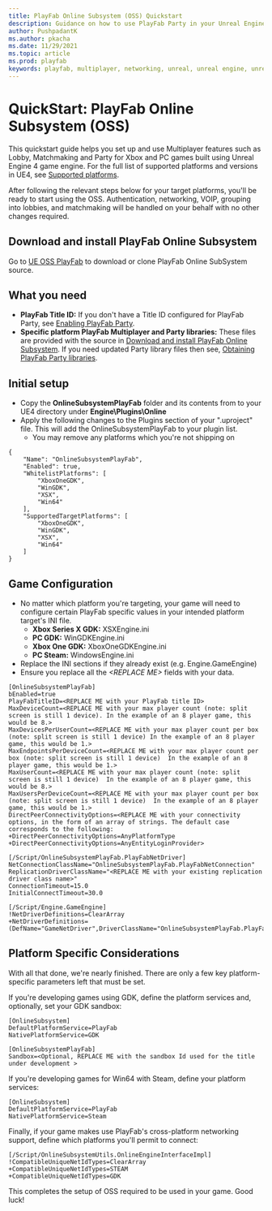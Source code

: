 ```yaml
---
title: PlayFab Online Subsystem (OSS) Quickstart
description: Guidance on how to use PlayFab Party in your Unreal Engine 4 Project.
author: PushpadantK
ms.author: pkacha
ms.date: 11/29/2021
ms.topic: article
ms.prod: playfab
keywords: playfab, multiplayer, networking, unreal, unreal engine, unreal engine 4, middleware
---
```


# QuickStart: PlayFab Online Subsystem (OSS)

This quickstart guide helps you set up and use Multiplayer features such as Lobby, Matchmaking and Party for Xbox and PC games built using Unreal Engine 4 game engine. For the full list of supported platforms and versions in UE4, see [Supported platforms](party-unreal-engine-oss-overview.md).

After following the relevant steps below for your target platforms, you'll be ready to start using the OSS. Authentication, networking, VOIP, grouping into lobbies, and matchmaking will be handled on your behalf with no other changes required.

## Download and install PlayFab Online Subsystem
Go to [UE OSS PlayFab](https://github.com/PlayFab/PlayFabMultiplayerUnreal) to download or clone PlayFab Online SubSystem source.

## What you need
* **PlayFab Title ID:** If you don't have a Title ID configured for PlayFab Party, see [Enabling PlayFab Party](enable-party.md).
* **Specific platform PlayFab Multiplayer and Party libraries:** These files are provided with the source in [Download and install PlayFab Online Subsystem](#download-and-install-playfab-online-subsystem). If you need updated Party library files then see,  [Obtaining PlayFab Party libraries](party-unreal-engine-oss-obtaining-playfab-party-libraries.md).

## Initial setup
- Copy the **OnlineSubsystemPlayFab** folder and its contents from to your UE4 directory under **Engine\Plugins\Online**
- Apply the following changes to the Plugins section of your ".uproject" file. This will add the OnlineSubsystemPlayFab to your plugin list.
    - You may remove any platforms which you're not shipping on
```
{
	"Name": "OnlineSubsystemPlayFab",
	"Enabled": true,
	"WhitelistPlatforms": [
		"XboxOneGDK",
		"WinGDK",
		"XSX",
		"Win64"
	],
	"SupportedTargetPlatforms": [
		"XboxOneGDK",
		"WinGDK",
		"XSX",
		"Win64"
	]
}
```

## Game Configuration
- No matter which platform you're targeting, your game will need to configure certain PlayFab specific values in your intended platform target's INI file.
    - **Xbox Series X GDK:** XSXEngine.ini
    - **PC GDK:** WinGDKEngine.ini
    - **Xbox One GDK:** XboxOneGDKEngine.ini
    - **PC Steam:** WindowsEngine.ini
- Replace the INI sections if they already exist (e.g. Engine.GameEngine)
- Ensure you replace all the *\<REPLACE ME>* fields with your data.
```
[OnlineSubsystemPlayFab]
bEnabled=true
PlayFabTitleID=<REPLACE ME with your PlayFab title ID>
MaxDeviceCount=<REPLACE ME with your max player count (note: split screen is still 1 device). In the example of an 8 player game, this would be 8.>
MaxDevicesPerUserCount=<REPLACE ME with your max player count per box (note: split screen is still 1 device) In the example of an 8 player game, this would be 1.>	
MaxEndpointsPerDeviceCount=<REPLACE ME with your max player count per box (note: split screen is still 1 device)  In the example of an 8 player game, this would be 1.>
MaxUserCount=<REPLACE ME with your max player count (note: split screen is still 1 device)  In the example of an 8 player game, this would be 8.>		
MaxUsersPerDeviceCount=<REPLACE ME with your max player count per box (note: split screen is still 1 device)  In the example of an 8 player game, this would be 1.>
DirectPeerConnectivityOptions=<REPLACE ME with your connectivity options, in the form of an array of strings. The default case corresponds to the following:
+DirectPeerConnectivityOptions=AnyPlatformType
+DirectPeerConnectivityOptions=AnyEntityLoginProvider>

[/Script/OnlineSubsystemPlayFab.PlayFabNetDriver]
NetConnectionClassName="OnlineSubsystemPlayFab.PlayFabNetConnection"
ReplicationDriverClassName="<REPLACE ME with your existing replication driver class name>"
ConnectionTimeout=15.0
InitialConnectTimeout=30.0

[/Script/Engine.GameEngine]
!NetDriverDefinitions=ClearArray
+NetDriverDefinitions=(DefName="GameNetDriver",DriverClassName="OnlineSubsystemPlayFab.PlayFabNetDriver",DriverClassNameFallback="OnlineSubsystemUtils.IpNetDriver")
```

## Platform Specific Considerations
With all that done, we're nearly finished. There are only a few key platform-specific parameters left that must be set.  

If you're developing games using GDK, define the platform services and, optionally, set your GDK sandbox:
```
[OnlineSubsystem]
DefaultPlatformService=PlayFab
NativePlatformService=GDK

[OnlineSubsystemPlayFab]
Sandbox=<Optional, REPLACE ME with the sandbox Id used for the title under development >
```

If you're developing games for Win64 with Steam, define your platform services:
```
[OnlineSubsystem]
DefaultPlatformService=PlayFab
NativePlatformService=Steam
```
	
Finally, if your game makes use PlayFab's cross-platform networking support, define which platforms you'll permit to connect:
```
[/Script/OnlineSubsystemUtils.OnlineEngineInterfaceImpl]
!CompatibleUniqueNetIdTypes=ClearArray
+CompatibleUniqueNetIdTypes=STEAM
+CompatibleUniqueNetIdTypes=GDK
```

This completes the setup of OSS required to be used in your game.  Good luck!
